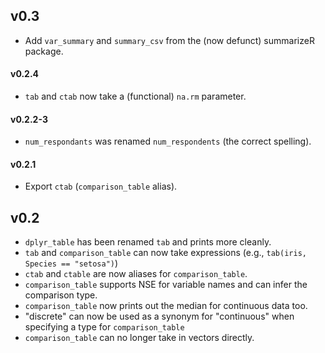 ## v0.3

* Add `var_summary` and `summary_csv` from the (now defunct) summarizeR package.


#### v0.2.4

* `tab` and `ctab` now take a (functional) `na.rm` parameter.

#### v0.2.2-3

* `num_respondants` was renamed `num_respondents` (the correct spelling).

#### v0.2.1

* Export `ctab` (`comparison_table` alias).

## v0.2

* `dplyr_table` has been renamed `tab` and prints more cleanly.
* `tab` and `comparison_table` can now take expressions (e.g., `tab(iris, Species == "setosa")`)
* `ctab` and `ctable` are now aliases for `comparison_table`.
* `comparison_table` supports NSE for variable names and can infer the comparison type.
* `comparison_table` now prints out the median for continuous data too.
* "discrete" can now be used as a synonym for "continuous" when specifying a type for `comparison_table`
* `comparison_table` can no longer take in vectors directly.
